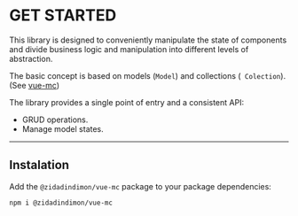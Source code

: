 # **GET STARTED**

This library is designed to conveniently manipulate the state of components and
divide business logic and manipulation into different levels of abstraction.

The basic concept is based on models (`Model`) and collections (` Colection`).
(See [vue-mc](https://vuemc.io/#introduction))

The library provides a single point of entry and a consistent API:
* GRUD operations.
* Manage model states.

____
## Instalation

Add the `@zidadindimon/vue-mc` package to your package dependencies:

```bash
npm i @zidadindimon/vue-mc
```


